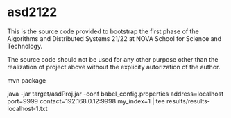 # asd2122

This is the source code provided to bootstrap the first phase of the Algorithms and Distributed Systems 21/22 at NOVA School for Science and Technology.

The source code should not be used for any other purpose other than the realization of project above without the explicity autorization of the author.


mvn package

java -jar target/asdProj.jar -conf babel_config.properties address=localhost port=9999 contact=192.168.0.12:9998 my_index=1 | tee results/results-localhost-1.txt

